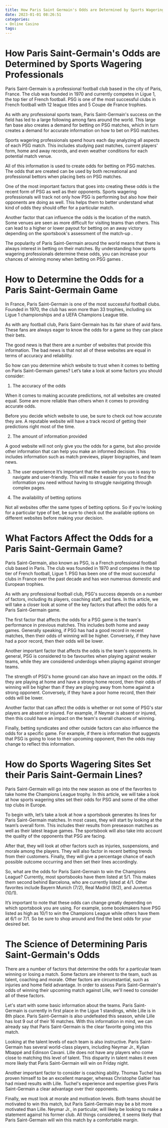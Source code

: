 ```yaml
---
title: How Paris Saint Germain's Odds are Determined by Sports Wagering Professionals
date: 2023-01-01 08:26:51
categories:
- Online Casino
tags:
---
```



#  How Paris Saint-Germain's Odds are Determined by Sports Wagering Professionals

Paris Saint-Germain is a professional football club based in the city of Paris, France. The club was founded in 1970 and currently competes in Ligue 1, the top tier of French football. PSG is one of the most successful clubs in French football with 12 league titles and 5 Coupe de France trophies.

As with any professional sports team, Paris Saint-Germain's success on the field has led to a large following among fans around the world. This large fan base also creates a demand for betting on PSG matches, which in turn creates a demand for accurate information on how to bet on PSG matches.

Sports wagering professionals spend hours each day analyzing all aspects of each PSG match. This includes studying past matches, current players' form, home and away records, and even weather conditions for each potential match venue.

All of this information is used to create odds for betting on PSG matches. The odds that are created can be used by both recreational and professional bettors when placing bets on PSG matches.

One of the most important factors that goes into creating these odds is the recent form of PSG as well as their opponents. Sports wagering professionals will track not only how PSG is performing but also how their opponents are doing as well. This helps them to better understand what kind of odds they should offer for a particular match.

Another factor that can influence the odds is the location of the match. Some venues are seen as more difficult for visiting teams than others. This can lead to a higher or lower payout for betting on an away victory depending on the sportsbook's assessment of the match-up . 

The popularity of Paris Saint-Germain around the world means that there is always interest in betting on their matches. By understanding how sports wagering professionals determine these odds, you can increase your chances of winning money when betting on PSG games .

#  How to Determine the Odds for a Paris Saint-Germain Game 

In France, Paris Saint-Germain is one of the most successful football clubs. Founded in 1970, the club has won more than 33 trophies, including six Ligue 1 championships and a UEFA Champions League title.

As with any football club, Paris Saint-Germain has its fair share of avid fans. These fans are always eager to know the odds for a game so they can place their bets.

The good news is that there are a number of websites that provide this information. The bad news is that not all of these websites are equal in terms of accuracy and reliability.

So how can you determine which website to trust when it comes to betting on Paris Saint-Germain games? Let’s take a look at some factors you should consider:

1. The accuracy of the odds

When it comes to making accurate predictions, not all websites are created equal. Some are more reliable than others when it comes to providing accurate odds.

Before you decide which website to use, be sure to check out how accurate they are. A reputable website will have a track record of getting their predictions right most of the time.

2. The amount of information provided

A good website will not only give you the odds for a game, but also provide other information that can help you make an informed decision. This includes information such as match previews, player biographies, and team news.

3. The user experience
It’s important that the website you use is easy to navigate and user-friendly. This will make it easier for you to find the information you need without having to struggle navigating through complex pages.

4. The availability of betting options

Not all websites offer the same types of betting options. So if you’re looking for a particular type of bet, be sure to check out the available options on different websites before making your decision.

#  What Factors Affect the Odds for a Paris Saint-Germain Game? 

Paris Saint-Germain, also known as PSG, is a French professional football club based in Paris. The club was founded in 1970 and competes in the top tier of French football, Ligue 1. PSG has been one of the most successful clubs in France over the past decade and has won numerous domestic and European trophies.

As with any professional football club, PSG's success depends on a number of factors, including its players, coaching staff, and fans. In this article, we will take a closer look at some of the key factors that affect the odds for a Paris Saint-Germain game.

The first factor that affects the odds for a PSG game is the team's performance in previous matches. This includes both home and away games. Generally speaking, if PSG has had a good record in recent matches, then their odds of winning will be higher. Conversely, if they have had a poor record, then their odds will be lower.

Another important factor that affects the odds is the team's opponents. In general, PSG is considered to be favourites when playing against weaker teams, while they are considered underdogs when playing against stronger teams.

The strength of PSG's home ground can also have an impact on the odds. If they are playing at home and have a strong home record, then their odds of winning will be higher than if they are playing away from home against a strong opponent. Conversely, if they have a poor home record, then their odds will be lower.

Another factor that can affect the odds is whether or not some of PSG's star players are absent or injured. For example, if Neymar is absent or injured, then this could have an impact on the team's overall chances of winning.

Finally, betting syndicates and other outside factors can also influence the odds for a specific game. For example, if there is information that suggests that PSG is going to lose to their upcoming opponent, then the odds may change to reflect this information.

#  How do Sports Wagering Sites Set their Paris Saint-Germain Lines? 

Paris Saint-Germain will go into the new season as one of the favorites to take home the Champions League trophy. In this article, we will take a look at how sports wagering sites set their odds for PSG and some of the other top clubs in Europe.

To begin with, let’s take a look at how a sportsbook generates its lines for Paris Saint-Germain matches. In most cases, they will start by looking at the team’s overall form. This includes their results from preseason matches as well as their latest league games. The sportsbook will also take into account the quality of the opponents that PSG are facing.

After that, they will look at other factors such as injuries, suspensions, and morale among the players. They will also factor in recent betting trends from their customers. Finally, they will give a percentage chance of each possible outcome occurring and then set their lines accordingly.

So, what are the odds for Paris Saint-Germain to win the Champions League? Currently, most sportsbooks have them listed at 5/1. This makes them second behind Barcelona, who are currently listed at 4/1. Other favorites include Bayern Munich (7/2), Real Madrid (9/2), and Juventus (10/1).

It’s important to note that these odds can change greatly depending on which sportsbook you are using. For example, some bookmakers have PSG listed as high as 10/1 to win the Champions League while others have them at 6/1 or 7/1. So be sure to shop around and find the best odds for your desired bet.

#  The Science of Determining Paris Saint-Germain's Odds

There are a number of factors that determine the odds for a particular team winning or losing a match. Some factors are inherent to the team, such as talent, coaching and morale. Other factors are circumstantial, such as injuries and home field advantage. In order to assess Paris Saint-Germain's odds of winning their upcoming match against Lille, we'll need to consider all of these factors.

Let's start with some basic information about the teams. Paris Saint-Germain is currently in first place in the Ligue 1 standings, while Lille is in 8th place. Paris Saint-Germain is also undefeated this season, while Lille has lost 9 out of their 16 matches. With this information in mind, we can already say that Paris Saint-Germain is the clear favorite going into this match.

Looking at the talent levels of each team is also instructive. Paris Saint-Germain has several world-class players, including Neymar Jr., Kylian Mbappé and Edinson Cavani. Lille does not have any players who come close to matching this level of talent. This disparity in talent makes it even more likely that Paris Saint-Germain will win on Friday night.

Another important factor to consider is coaching ability. Thomas Tuchel has proven himself to be an excellent manager, whereas Christophe Galtier has had mixed results with Lille. Tuchel's experience and expertise gives Paris Saint-Germain a clear advantage over their opponents.

Finally, we must look at morale and motivation levels. Both teams should be motivated to win this match, but Paris Saint-Germain may be a bit more motivated than Lille. Neymar Jr., in particular, will likely be looking to make a statement against his former club. All things considered, it seems likely that Paris Saint-Germain will win this match by a comfortable margin.